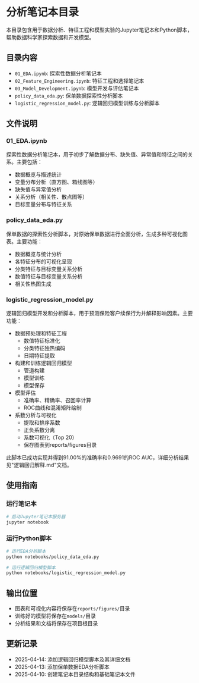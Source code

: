 # 分析笔记本目录

本目录包含用于数据分析、特征工程和模型实验的Jupyter笔记本和Python脚本，帮助数据科学家探索数据和开发模型。

## 目录内容

- `01_EDA.ipynb`: 探索性数据分析笔记本
- `02_Feature_Engineering.ipynb`: 特征工程和选择笔记本
- `03_Model_Development.ipynb`: 模型开发与评估笔记本
- `policy_data_eda.py`: 保单数据探索性分析脚本
- `logistic_regression_model.py`: 逻辑回归模型训练与分析脚本

## 文件说明

### 01_EDA.ipynb

探索性数据分析笔记本，用于初步了解数据分布、缺失值、异常值和特征之间的关系。主要包括：

- 数据概览与描述统计
- 变量分布分析（直方图、箱线图等）
- 缺失值与异常值分析
- 关系分析（相关性、散点图等）
- 目标变量分布与特征关系

### policy_data_eda.py

保单数据的探索性分析脚本，对原始保单数据进行全面分析，生成多种可视化图表。主要功能：

- 数据概览与统计分析
- 各特征分布的可视化呈现
- 分类特征与目标变量关系分析
- 数值特征与目标变量关系分析
- 相关性热图生成

### logistic_regression_model.py

逻辑回归模型开发和分析脚本，用于预测保险客户续保行为并解释影响因素。主要功能：

- 数据预处理和特征工程
  - 数值特征标准化
  - 分类特征独热编码
  - 日期特征提取
- 构建和训练逻辑回归模型
  - 管道构建
  - 模型训练
  - 模型保存
- 模型评估
  - 准确率、精确率、召回率计算
  - ROC曲线和混淆矩阵绘制
- 系数分析与可视化
  - 提取和排序系数
  - 正负系数分离
  - 系数可视化（Top 20）
  - 保存图表到reports/figures目录

此脚本已成功实现并得到91.00%的准确率和0.9691的ROC AUC，详细分析结果见"逻辑回归解释.md"文档。

## 使用指南

### 运行笔记本

```bash
# 启动Jupyter笔记本服务器
jupyter notebook
```

### 运行Python脚本

```bash
# 运行EDA分析脚本
python notebooks/policy_data_eda.py

# 运行逻辑回归模型脚本
python notebooks/logistic_regression_model.py
```

## 输出位置

- 图表和可视化内容将保存在`reports/figures/`目录
- 训练好的模型将保存在`models/`目录
- 分析结果和文档将保存在项目根目录

## 更新记录

- 2025-04-14: 添加逻辑回归模型脚本及其详细文档
- 2025-04-13: 添加保单数据EDA分析脚本
- 2025-04-10: 创建笔记本目录结构和基础笔记本文件 